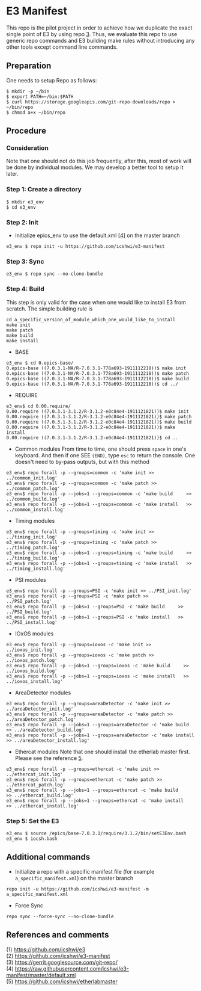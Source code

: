 E3 Manifest
===

This repo is the pilot project in order to achieve how we duplicate the exact single point of E3 by using repo [3].  Thus, we evaluate this repo to use generic repo commands and E3 building make rules without introducing any other tools except command line commands. 



## Preparation

One needs to setup Repo as follows:

```
$ mkdir -p ~/bin
$ export PATH=~/bin:$PATH
$ curl https://storage.googleapis.com/git-repo-downloads/repo > ~/bin/repo
$ chmod a+x ~/bin/repo
```


## Procedure

### Consideration

Note that one should not do this job frequently, after this, most of work will be done by individual modules. We may develop a better tool to setup it later.

### Step 1:  Create a directory
```
$ mkdir e3_env
$ cd e3_env
```

### Step 2: Init


* Initialize epics_env to use the default.xml [[4]] on the master branch

```
e3_env $ repo init -u https://github.com/icshwi/e3-manifest
```

### Step 3: Sync

```
e3_env $ repo sync --no-clone-bundle
```


### Step 4: Build

This step is only valid for the case when one would like to install E3 from scratch. The simple building rule is
```
cd a_specific_version_of_module_which_one_would_like_to_install
make init
make patch
make build
make install
```

* BASE

```
e3_env $ cd 0.epics-base/
0.epics-base ((7.0.3.1-NA/R-7.0.3.1-778a693-1911112218))$ make init
0.epics-base ((7.0.3.1-NA/R-7.0.3.1-778a693-1911112218))$ make patch
0.epics-base ((7.0.3.1-NA/R-7.0.3.1-778a693-1911112218))$ make build
0.epics-base ((7.0.3.1-NA/R-7.0.3.1-778a693-1911112218))$ cd ../
```

* REQUIRE
```
e3_env$ cd 0.00.require/
0.00.require ((7.0.3.1-3.1.2/R-3.1.2-e0c84e4-1911121821))$ make init
0.00.require ((7.0.3.1-3.1.2/R-3.1.2-e0c84e4-1911121821))$ make patch
0.00.require ((7.0.3.1-3.1.2/R-3.1.2-e0c84e4-1911121821))$ make build
0.00.require ((7.0.3.1-3.1.2/R-3.1.2-e0c84e4-1911121821))$ make install
0.00.require ((7.0.3.1-3.1.2/R-3.1.2-e0c84e4-1911121821))$ cd ..
```
* Common modules
From time to time, one should press `space` in one's keyboard. And then if one SEE `(END)`, type `esc` to return the console.
One doesn't need to by-pass outputs, but with this method
```
e3_env$ repo forall -p --groups=common -c 'make init >> ../common_init.log'
e3_env$ repo forall -p --groups=common -c 'make patch >> ../common_patch.log'
e3_env$ repo forall -p --jobs=1 --groups=common -c 'make build     >> ../common_build.log'
e3_env$ repo forall -p --jobs=1 --groups=common -c 'make install   >> ../common_install.log'
```

* Timing modules
```
e3_env$ repo forall -p --groups=timing -c 'make init >> ../timing_init.log'
e3_env$ repo forall -p --groups=timing -c 'make patch >> ../timing_patch.log'
e3_env$ repo forall -p --jobs=1 --groups=timing -c 'make build     >> ../timing_build.log'
e3_env$ repo forall -p --jobs=1 --groups=timing -c 'make install   >> ../timing_install.log'
```

* PSI modules
```
e3_env$ repo forall -p --groups=PSI -c 'make init >> ../PSI_init.log'
e3_env$ repo forall -p --groups=PSI -c 'make patch >> ../PSI_patch.log'
e3_env$ repo forall -p --jobs=1 --groups=PSI -c 'make build     >> ../PSI_build.log'
e3_env$ repo forall -p --jobs=1 --groups=PSI -c 'make install   >> ../PSI_install.log'
```

* IOxOS modules
```
e3_env$ repo forall -p --groups=ioxos -c 'make init >> ../ioxos_init.log'
e3_env$ repo forall -p --groups=ioxos -c 'make patch >> ../ioxos_patch.log'
e3_env$ repo forall -p --jobs=1 --groups=ioxos -c 'make build     >> ../ioxos_build.log'
e3_env$ repo forall -p --jobs=1 --groups=ioxos -c 'make install   >> ../ioxos_install.log'
```


* AreaDetector modules
```
e3_env$ repo forall -p --groups=areaDetector -c 'make init >> ../areaDetector_init.log'
e3_env$ repo forall -p --groups=areaDetector -c 'make patch >> ../areaDetector_patch.log'
e3_env$ repo forall -p --jobs=1 --groups=areaDetector -c 'make build     >> ../areaDetector_build.log'
e3_env$ repo forall -p --jobs=1 --groups=areaDetector -c 'make install   >> ../areaDetector_install.log'
```


* Ethercat modules
Note that one should install the etherlab master first. Please see the reference [5].
```
e3_env$ repo forall -p --groups=ethercat -c 'make init >> ../ethercat_init.log'
e3_env$ repo forall -p --groups=ethercat -c 'make patch >> ../ethercat_patch.log'
e3_env$ repo forall -p --jobs=1 --groups=ethercat -c 'make build     >> ../ethercat_build.log'
e3_env$ repo forall -p --jobs=1 --groups=ethercat -c 'make install   >> ../ethercat_install.log'
```



### Step 5: Set the E3
```
e3_env $ source /epics/base-7.0.3.1/require/3.1.2/bin/setE3Env.bash
e3_env $ iocsh.bash
```



## Additional commands

* Initialize a repo with a specific manifest file (for example `a_specific_manifest.xml`) on the master branch
```
repo init -u https://github.com/icshwi/e3-manifest -m a_specific_manifest.xml
```

* Force Sync
```
repo sync --force-sync --no-clone-bundle
```

## References and comments


(1) https://github.com/icshwi/e3                  
(2) https://github.com/icshwi/e3-manifest                     
(3) https://gerrit.googlesource.com/git-repo/                      
(4) https://raw.githubusercontent.com/icshwi/e3-manifest/master/default.xml                      
(5) https://github.com/icshwi/etherlabmaster                            



[1]: https://github.com/icshwi/e3                  
[2]: https://github.com/icshwi/e3-manifest                     
[3]: https://gerrit.googlesource.com/git-repo/                      
[4]: https://raw.githubusercontent.com/icshwi/e3-manifest/master/default.xml                      
[5]: https://github.com/icshwi/etherlabmaster                            

